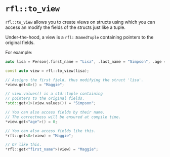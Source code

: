 # `rfl::to_view`

`rfl::to_view` allows you to create views on structs using which you can access an modify the fields of the structs just like a tuple.

Under-the-hood, a view is a `rfl::NamedTuple` containing pointers to the original fields.

For example:

```cpp
auto lisa = Person{.first_name = "Lisa", .last_name = "Simpson", .age = 8};

const auto view = rfl::to_view(lisa);

// Assigns the first field, thus modifying the struct 'lisa'.
*view.get<0>() = "Maggie";

// view.values() is a std::tuple containing
// pointers to the original fields.
*std::get<1>(view.values()) = "Simpson";

// You can also access fields by their name.
// The correctness will be ensured at compile time.
*view.get<"age">() = 0;

// You can also access fields like this.
*rfl::get<0>(view) = "Maggie";

// Or like this.
*rfl::get<"first_name">(view) = "Maggie";
```